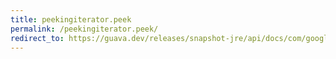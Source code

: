 ```yaml
---
title: peekingiterator.peek
permalink: /peekingiterator.peek/
redirect_to: https://guava.dev/releases/snapshot-jre/api/docs/com/google/common/collect/PeekingIterator.html#peek--
---
```

